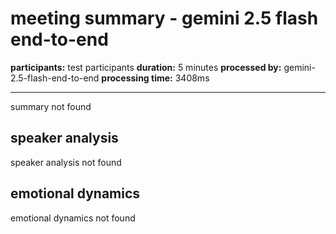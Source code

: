 # meeting summary - gemini 2.5 flash end-to-end

**participants:** test participants
**duration:** 5 minutes
**processed by:** gemini-2.5-flash-end-to-end
**processing time:** 3408ms

---

summary not found

## speaker analysis
speaker analysis not found

## emotional dynamics
emotional dynamics not found